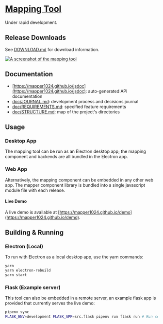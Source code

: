 # [Mapping Tool](https://mapper1024.github.io)
Under rapid development.

## Release Downloads
See [DOWNLOAD.md](DOWNLOAD.md) for download information.

[![A screenshot of the mapping tool](https://mapper1024.github.io/screenshots/default.thumb.png)](https://mapper1024.github.io/screenshots/default.png)

## Documentation
* [https://mapper1024.github.io/jsdoc](https://mapper1024.github.io/jsdoc): auto-generated API documentation
* [doc/JOURNAL.md](doc/JOURNAL.md): development process and decisions journal
* [doc/REQUIREMENTS.md](doc/REQUIREMENTS.md): specified feature requirements
* [doc/STRUCTURE.md](doc/STRUCTURE.md): map of the project's directories

## Usage
### Desktop App
The mapping tool can be run as an Electron desktop app; the mapping component and backends are all bundled in the Electron app.

### Web App
Alternatively, the mapping component can be embedded in any other web app. The mapper component library is bundled into a single javascript module file with each release.

#### Live Demo
A live demo is available at [https://mapper1024.github.io/demo](https://mapper1024.github.io/demo).

## Building & Running
### Electron (Local)
To run with Electron as a local desktop app, use the yarn commands:
```sh
yarn
yarn electron-rebuild
yarn start
```

### Flask (Example server)
This tool can also be embedded in a remote server, an example flask app is provided that currently serves the live demo:
```sh
pipenv sync
FLASK_ENV=development FLASK_APP=src.flask pipenv run flask run # Run server on 127.0.0.1:5000
```
